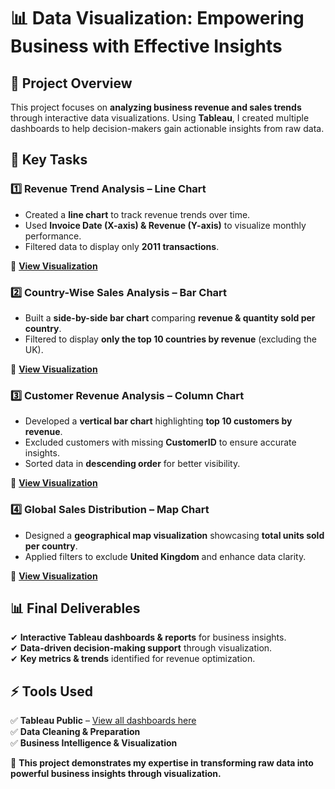 # 📊 Data Visualization: Empowering Business with Effective Insights  

## 📌 Project Overview  
This project focuses on **analyzing business revenue and sales trends** through interactive data visualizations. Using **Tableau**, I created multiple dashboards to help decision-makers gain actionable insights from raw data.  

## 🔹 Key Tasks  

### **1️⃣ Revenue Trend Analysis – Line Chart**  
- Created a **line chart** to track revenue trends over time.  
- Used **Invoice Date (X-axis) & Revenue (Y-axis)** to visualize monthly performance.  
- Filtered data to display only **2011 transactions**.  

📄 **[View Visualization](https://github.com/MerouaneNedjar/portofolio_project/blob/main/Feuille%201%20(1).pdf)**  

### **2️⃣ Country-Wise Sales Analysis – Bar Chart**  
- Built a **side-by-side bar chart** comparing **revenue & quantity sold per country**.  
- Filtered to display **only the top 10 countries by revenue** (excluding the UK).  

📄 **[View Visualization](https://github.com/MerouaneNedjar/portofolio_project/blob/main/Feuille%202.pdf)**  

### **3️⃣ Customer Revenue Analysis – Column Chart**  
- Developed a **vertical bar chart** highlighting **top 10 customers by revenue**.  
- Excluded customers with missing **CustomerID** to ensure accurate insights.  
- Sorted data in **descending order** for better visibility.  

📄 **[View Visualization](https://github.com/MerouaneNedjar/portofolio_project/blob/main/Feuille%203.pdf)**  

### **4️⃣ Global Sales Distribution – Map Chart**  
- Designed a **geographical map visualization** showcasing **total units sold per country**.  
- Applied filters to exclude **United Kingdom** and enhance data clarity.  

📄 **[View Visualization](https://github.com/MerouaneNedjar/portofolio_project/blob/main/Feuille%204.pdf)**  

## 📊 Final Deliverables  
✔ **Interactive Tableau dashboards & reports** for business insights.  
✔ **Data-driven decision-making support** through visualization.  
✔ **Key metrics & trends** identified for revenue optimization.  

## ⚡ Tools Used  
✅ **Tableau Public** – [View all dashboards here](https://public.tableau.com/app/profile/merouane.nedjar/vizzes)  
✅ **Data Cleaning & Preparation**  
✅ **Business Intelligence & Visualization**  

🚀 **This project demonstrates my expertise in transforming raw data into powerful business insights through visualization.**  

